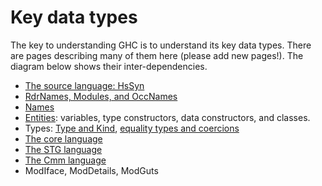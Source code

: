 # Key data types


The key to understanding GHC is to understand its key data types.  There are pages describing many of them here (please add new pages!).  The diagram below shows their inter-dependencies.

- [The source language: HsSyn](commentary/compiler/hs-syn-type)
- [RdrNames, Modules, and OccNames](commentary/compiler/rdr-name-type)
- [Names](commentary/compiler/name-type)
- [Entities](commentary/compiler/entity-types): variables, type constructors, data constructors, and classes.
- Types: [Type and Kind](commentary/compiler/type-type), [equality types and coercions](commentary/compiler/fc)
- [The core language](commentary/compiler/core-syn-type)
- [The STG language](commentary/compiler/stg-syn-type)
- [The Cmm language](commentary/compiler/cmm-type)
- ModIface, ModDetails, ModGuts

